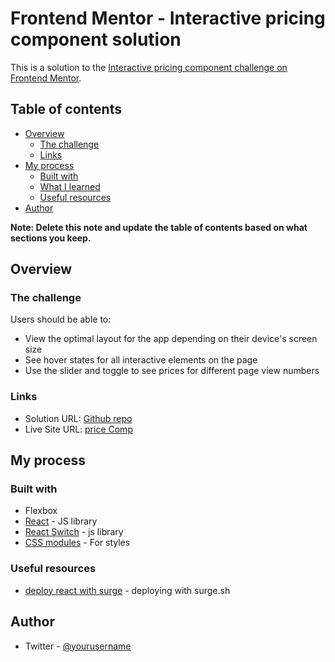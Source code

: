 # Frontend Mentor - Interactive pricing component solution

This is a solution to the [Interactive pricing component challenge on Frontend Mentor](https://www.frontendmentor.io/challenges/interactive-pricing-component-t0m8PIyY8).

## Table of contents

- [Overview](#overview)
  - [The challenge](#the-challenge)
  - [Links](#links)
- [My process](#my-process)
  - [Built with](#built-with)
  - [What I learned](#what-i-learned)
  - [Useful resources](#useful-resources)
- [Author](#author)

**Note: Delete this note and update the table of contents based on what sections you keep.**

## Overview

### The challenge

Users should be able to:

- View the optimal layout for the app depending on their device's screen size
- See hover states for all interactive elements on the page
- Use the slider and toggle to see prices for different page view numbers

### Links

- Solution URL: [Github repo](https://github.com/11ma/pricing-component)
- Live Site URL: [price Comp](pricecomp.surge.sh)

## My process

### Built with

- Flexbox
- [React](https://reactjs.org/) - JS library
- [React Switch](https://www.npmjs.com/package/react-switch) - js library
- [CSS modules](https://github.com/css-modules/css-modules) - For styles

### Useful resources

- [deploy react with surge](https://davidtang.io/2019-10-17-deploying-react-to-surge/) - deploying with surge.sh

## Author

- Twitter - [@yourusername](https://www.twitter.com/mlaoae)
